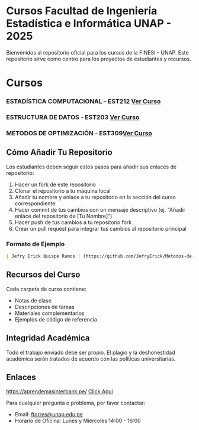 # Cursos Facultad de Ingeniería Estadística e Informática UNAP - 2025

Bienvenidos al repositorio oficial para los cursos de la FINESI - UNAP. Este repositorio sirve como centro para  los proyectos de estudiantes y recursos.

# Cursos

### ESTADÍSTICA COMPUTACIONAL - EST212 [Ver Curso](EST312.md)
### ESTRUCTURA DE DATOS - EST203 [Ver Curso](EST203.md)
### METODOS DE OPTIMIZACIÓN - EST309[Ver Curso](EST309.md)


## Cómo Añadir Tu Repositorio

Los estudiantes deben seguir estos pasos para añadir sus enlaces de repositorio:

1. Hacer un fork de este repositorio
2. Clonar el repositorio a tu máquina local
3. Añadir tu nombre y enlace a tu repositorio en la sección del curso correspondiente
4. Hacer commit de tus cambios con un mensaje descriptivo (ej. "Añadir enlace del repositorio de [Tu Nombre]")
5. Hacer push de tus cambios a tu repositorio fork
6. Crear un pull request para integrar tus cambios al repositorio principal

### Formato de Ejemplo

```markdown
| Jefry Erick Quispe Ramos | (https://github.com/JefryErick/Metodos-de-Optimizacion) |
```

## Recursos del Curso

Cada carpeta de curso contiene:
- Notas de clase
- Descripciones de tareas
- Materiales complementarios
- Ejemplos de código de referencia

## Integridad Académica

Todo el trabajo enviado debe ser propio. El plagio y la deshonestidad académica serán tratados de acuerdo con las políticas universitarias.

## Enlaces

https://aprendemasinterbank.pe/ [Click Aqui](https://aprendemasinterbank.pe/)

Para cualquier pregunta o problema, por favor contactar:
- Email: ftorres@unap.edu.pe
- Horario de Oficina: Lunes y Miércoles 14:00 - 16:00
